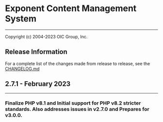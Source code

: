# Exponent Content Management System

----------

Copyright (c) 2004-2023 OIC Group, Inc.

## Release Information

For a complete list of the changes made from release to release, see the [CHANGELOG.md](CHANGELOG.md)

## 2.7.1 - February 2023

----------

### Finalize PHP v8.1 and Initial support for PHP v8.2 stricter standards. Also addresses issues in v2.7.0 and Prepares for v3.0.0.